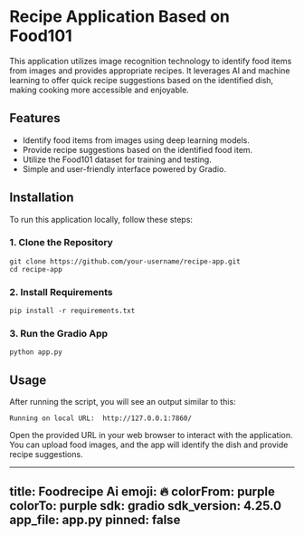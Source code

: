 # Recipe Application Based on Food101

This application utilizes image recognition technology to identify food items from images and provides appropriate recipes. It leverages AI and machine learning to offer quick recipe suggestions based on the identified dish, making cooking more accessible and enjoyable.

## Features

- Identify food items from images using deep learning models.
- Provide recipe suggestions based on the identified food item.
- Utilize the Food101 dataset for training and testing.
- Simple and user-friendly interface powered by Gradio.

## Installation

To run this application locally, follow these steps:

### 1. Clone the Repository

```
git clone https://github.com/your-username/recipe-app.git
cd recipe-app
```

### 2. Install Requirements

```
pip install -r requirements.txt
```

### 3. Run the Gradio App

```
python app.py
```

## Usage
After running the script, you will see an output similar to this:

```
Running on local URL:  http://127.0.0.1:7860/
```
Open the provided URL in your web browser to interact with the application. You can upload food images, and the app will identify the dish and provide recipe suggestions.

---
title: Foodrecipe Ai
emoji: 🔥
colorFrom: purple
colorTo: purple
sdk: gradio
sdk_version: 4.25.0
app_file: app.py
pinned: false
---
